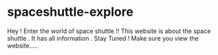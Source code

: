 # spaceshuttle-explore
Hey ! Enter the world of space shuttle !!
This website is about the space shuttle . It has all information . Stay Tuned ! Make sure you view the website.....
